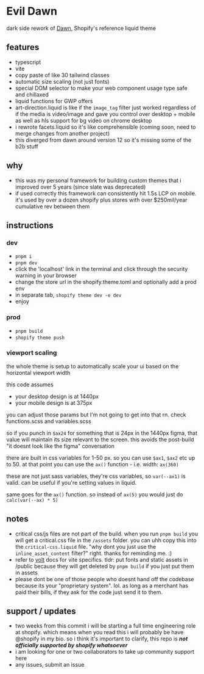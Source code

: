 # Evil Dawn
dark side rework of [Dawn](https://github.com/Shopify/dawn), Shopify's reference liquid theme

## features
- typescript
- vite
- copy paste of like 30 tailwind classes
- automatic size scaling (not just fonts)
- special DOM selector to make your web component usage type safe and chillaxed
- liquid functions for GWP offers
- art-direction.liquid is like if the `image_tag` filter just worked regardless of if the media is video/image and gave you control over desktop + mobile as well as hls support for bg video on chrome desktop
- i rewrote facets.liquid so it's like comprehensible (coming soon, need to merge changes from another project)
- this diverged from dawn around version 12 so it's missing some of the b2b stuff

## why
- this was my personal framework for building custom themes that i improved over 5 years (since slate was deprecated)
- if used correctly this framework can consistently hit 1.5s LCP on mobile. it's used by over a dozen shopify plus stores with over $250mil/year cumulative rev between them

## instructions
### dev
- `pnpm i`
- `pnpm dev`
- click the 'localhost' link in the terminal and click through the security warning in your browser
- change the store url in the shopify.theme.toml and optionally add a prod env
- in separate tab, `shopify theme dev -e dev`
- enjoy

### prod
- `pnpm build`
- `shopify theme push`

### viewport scaling
the whole theme is setup to automatically scale your ui based on the horizontal viewport width

this code assumes
- your desktop design is at 1440px
- your mobile design is at 375px

you can adjust those params but I'm not going to get into that rn. check functions.scss and variables.scss

so if you punch in `$ax24` for something that is 24px in the 1440px figma, that value will maintain its size relevant to the screen. this avoids the post-build "it doesnt look like the figma" conversation

there are built in css variables for 1-50 px. so you can use `$ax1`, `$ax2` etc up to 50. at that point you can use the `ax()` function - i.e. width: `ax(360)`

these are not just sass variables, they're css variables, so `var(--ax1)` is valid. can be useful if you're setting values in liquid. 

same goes for the `ax()` function. so instead of `ax(5)` you would just do `calc(var(--ax) * 5)`

## notes
- critical css/js files are not part of the build. when you run `pnpm build` you will get a critical.css file in the `/assets` folder. you can uhh copy this into the `critical-css.liquid` file. "why dont you just use the `inline_asset_content` filter?" right. thanks for reminding me. :)
- refer to [volt](https://shopify-vite.barrelny.com/guide/) docs for vite specifics. tldr: put fonts and static assets in /public because they will get deleted by `pnpm build` if you just put them in assets
- please dont be one of those people who doesnt hand off the codebase because its your "proprietary system". lol. as long as a merchant has paid their bills, if they ask for the code just send it to them.

## support / updates
- two weeks from this commit i will be starting a full time engineering role at shopify. which means when you read this i will probably be have @shopify in my bio. so i think it's important to clarify, this repo is ***not officially supported by shopify whatsoever***
- i am looking for one or two collaborators to take up community support here
- any issues, submit an issue
